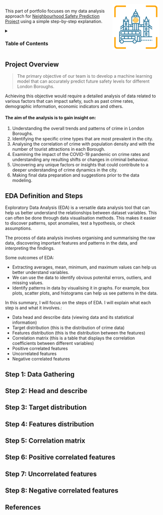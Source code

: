 <img align="right" src="./images/safety_london.png" width="30%" height="30%">


This part of portfolio focuses on my data analysis approach for [Neighbourhood Safety Prediction Project](https://github.com/mlsystemdesignproject/neighbourhood-safety-prediction#readme) using a simple step-by-step explanation.
<!--
<details>
  <summary><h3>Table of Contents</h3>
  </summary>
  
|   |   |
| -------- | ------- |
| 1. [Project Overview](#ch1) | 6. [Step 4: Features distribution](#ch6) |
| 2. [EDA Definition and Steps](#ch2) | 7. [Step 5: Correlation matrix](#ch7) |
| 3. [Step 1: Data Gathering](#ch3) | 8. [Step 6: Positive correlated features](#ch8) |
| 4. [Step 2: Head and describe](#ch4) | 9. [Step 7: Uncorrelated features](#ch9) |
| 5. [Step 3: Target distribution](#ch5) | 10. [Step 8: Negative correlated features](#ch10) |
11. [References](#ch90)
-->
<details>
  <summary><h3>Table of Contents</h3>
  </summary>

1. [Project Overview](#ch1)
2. [EDA Definition and Steps](#ch2)
3. [Step 1: Data Gathering](#ch3)
4. [Step 2: Head and describe](#ch4)
5. [Step 3: Target distribution](#ch5)
6. [Step 4: Features distribution](#ch6)
7. [Step 5: Correlation matrix](#ch7)
8. [Step 6: Positive correlated features](#ch8)
9. [Step 7: Uncorrelated features](#ch9)
10. [Step 8: Negative correlated features](#ch10)
11. [References](#ch90) 

</details>
  
<a id="ch1"></a>
## Project Overview
>The primary objective of our team is to develop a machine learning model that can accurately predict future safety levels for different London Boroughs. <!-- The aim of this effort is to enhance safety in London neighbourhoods through efficient resource allocation and by making relevant information available to residents. -->

Achieving this objective would require a detailed analysis of data related to various factors that can impact safety, such as past crime rates, demographic information, economic indicators and others. 

#### **The aim of the analysis** is to gain insight on:
1. Understanding the overall trends and patterns of crime in London Boroughs.
2. Identifying the specific crime types that are most prevalent in the city.
3. Analysing the correlation of crime with population density and with the number of tourist attractions in each Borough.
4. Examining the impact of the COVID-19 pandemic on crime rates and understanding any resulting shifts or changes in criminal behaviour.
5. Uncovering any unique factors or insights that could contribute to a deeper understanding of crime dynamics in the city.
6. Making final data preparation and suggestions prior to the data modeling.

<a id="ch2"></a>
## EDA Definition and Steps

Exploratory Data Analysis (EDA) is a versatile data analysis tool that can help us better understand the relationships between dataset variables. This can often be done through data visualisation methods. This makes it easier to discover patterns, spot anomalies, test a hypothesis, or check assumptions. 

The process of data analysis involves organising and summarising the raw data, discovering important features and patterns in the data, and interpreting the findings.

Some outcomes of EDA:

- Extracting averages, mean, minimum, and maximum values can help us better understand variables.
- We can use the data to identify obvious potenital errors, outliers, and missing values.
- Identify patterns in data by visualising it in graphs. For example, box plots, scatter plots, and histograms can help us see patterns in the data.

In this summary, I will focus on the steps of EDA. I will explain what each step is and what it involves.:

- Data head and describe data (viewing data and its statistical information)
- Target distribution (this is the distribution of crime data)
- Features distribution (this is the distribution between the features)
- Correlation matrix (this is a table that displays the correlation coefficients between different variables)
- Positive correlated features
- Uncorrelated features
- Negative correlated features 

<a id="ch3"></a>

## Step 1: Data Gathering


<a id="ch4"></a>

## Step 2: Head and describe

<a id="ch5"></a>

## Step 3: Target distribution


<a id="ch6"></a>

## Step 4: Features distribution 

<a id="ch7"></a>

## Step 5: Correlation matrix

<a id="ch8"></a>

## Step 6: Positive correlated features

<a id="ch9"></a>

## Step 7: Uncorrelated features

<a id="ch10"></a>

## Step 8: Negative correlated features


<a id="ch90"></a>

## References


